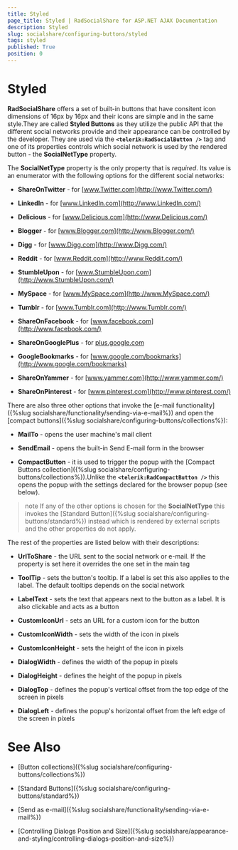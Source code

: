 ```yaml
---
title: Styled
page_title: Styled | RadSocialShare for ASP.NET AJAX Documentation
description: Styled
slug: socialshare/configuring-buttons/styled
tags: styled
published: True
position: 0
---
```


# Styled



**RadSocialShare** offers a set of built-in buttons that have consitent icon dimensions of 16px by 16px and their icons are simple and in the same style.They are called **Styled Buttons** as they utilize the public API that the different social networks provide and their appearance can be controlled by the developer. They are used via the **`<telerik:RadSocialButton />`** tag and one of its properties controls which social network is used by the rendered button - the **SocialNetType** property.

The **SocialNetType** property is the only property that is *required*. Its value is an enumerator with the following options for the different social networks:

* **ShareOnTwitter** - for [www.Twitter.com](http://www.Twitter.com/)

* **LinkedIn** - for [www.LinkedIn.com](http://www.LinkedIn.com/)

* **Delicious** - for [www.Delicious.com](http://www.Delicious.com/)

* **Blogger** - for [www.Blogger.com](http://www.Blogger.com/)

* **Digg** - for [www.Digg.com](http://www.Digg.com/)

* **Reddit** - for [www.Reddit.com](http://www.Reddit.com/)

* **StumbleUpon** - for [www.StumbleUpon.com](http://www.StumbleUpon.com/)

* **MySpace** - for [www.MySpace.com](http://www.MySpace.com/)

* **Tumblr** - for [www.Tumblr.com](http://www.Tumblr.com/)

* **ShareOnFacebook** - for [www.facebook.com](http://www.facebook.com/)

* **ShareOnGooglePlus** - for [plus.google.com](https://plus.google.com/)

* **GoogleBookmarks** - for [www.google.com/bookmarks](http://www.google.com/bookmarks)

* **ShareOnYammer** - for [www.yammer.com](http://www.yammer.com/)

* **ShareOnPinterest** - for [www.pinterest.com](http://www.pinterest.com/)

There are also three other options that invoke the [e-mail functionality]({%slug socialshare/functionality/sending-via-e-mail%}) and open the [compact buttons]({%slug socialshare/configuring-buttons/collections%}):

* **MailTo** - opens the user machine's mail client

* **SendEmail** - opens the built-in Send E-mail form in the browser

* **CompactButton** - it is used to trigger the popup with the [Compact Buttons collection]({%slug socialshare/configuring-buttons/collections%}).Unlike the **`<telerik:RadCompactButton />`** this opens the popup with the settings declared for the browser popup (see below).

>note If any of the other options is chosen for the **SocialNetType** this invokes the [Standard Button]({%slug socialshare/configuring-buttons/standard%}) instead which is rendered by external scripts and the other properties do not apply.



The rest of the properties are listed below with their descriptions:

* **UrlToShare** - the URL sent to the social network or e-mail. If the property is set here it overrides the one set in the main tag

* **ToolTip** - sets the button's tooltip. If a label is set this also applies to the label. The default tooltips depends on the social network

* **LabelText** - sets the text that appears next to the button as a label. It is also clickable and acts as a button

* **CustomIconUrl** - sets an URL for a custom icon for the button

* **CustomIconWidth** - sets the width of the icon in pixels

* **CustomIconHeight** - sets the height of the icon in pixels

* **DialogWidth** - defines the width of the popup in pixels

* **DialogHeight** - defines the height of the popup in pixels

* **DialogTop** - defines the popup's vertical offset from the top edge of the screen in pixels

* **DialogLeft** - defines the popup's horizontal offset from the left edge of the screen in pixels

# See Also

 * [Button collections]({%slug socialshare/configuring-buttons/collections%})

 * [Standard Buttons]({%slug socialshare/configuring-buttons/standard%})

 * [Send as e-mail]({%slug socialshare/functionality/sending-via-e-mail%})

 * [Controlling Dialogs Position and Size]({%slug socialshare/appearance-and-styling/controlling-dialogs-position-and-size%})
